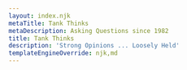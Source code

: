 ```yaml
---
layout: index.njk
metaTitle: Tank Thinks
metaDescription: Asking Questions since 1982
title: Tank Thinks
description: 'Strong Opinions ... Loosely Held'
templateEngineOverride: njk,md
---
```

